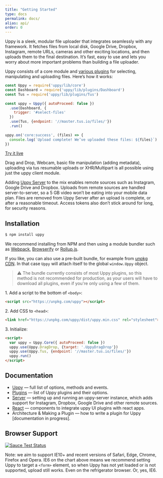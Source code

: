 ```yaml
---
title: "Getting Started"
type: docs
permalink: docs/
alias: api/
order: 0
---
```


Uppy is a sleek, modular file uploader that integrates seamlessly with any framework. It fetches files from local disk, Google Drive, Dropbox, Instagram, remote URLs, cameras and other exciting locations, and then uploads them to the final destination. It’s fast, easy to use and lets you worry about more important problems than building a file uploader.

Uppy consists of a core module and [various plugins](/docs/plugins/) for selecting, manipulating and uploading files. Here’s how it works:

```js
const Uppy = require('uppy/lib/core')
const Dashboard = require('uppy/lib/plugins/Dashboard')
const Tus = require('uppy/lib/plugins/Tus')
 
const uppy = Uppy({ autoProceed: false })
  .use(Dashboard, {
    trigger: '#select-files'
  })
  .use(Tus, {endpoint: '//master.tus.io/files/'})
  .run()
 
uppy.on('core:success', (files) => {
  console.log(`Upload complete! We’ve uploaded these files: ${files}`)
})
```

[Try it live](/examples/dashboard/)

Drag and Drop, Webcam, basic file manipulation (adding metadata), uploading via tus resumable uploads or XHR/Multipart is all possible using just the uppy client module.

Adding [Uppy Server](/docs/server/) to the mix enables remote sources such as Instagram, Google Drive and Dropbox. Uploads from remote sources are handled server-to-server, so a 5 GB video won’t be eating into your mobile data plan. Files are removed from Uppy Server after an upload is complete, or after a reasonable timeout. Access tokens also don’t stick around for long, for security reasons.

## Installation

``` bash
$ npm install uppy
```

We recommend installing from NPM and then using a module bundler such as [Webpack](http://webpack.github.io/), [Browserify](http://browserify.org/) or [Rollup.js](http://rollupjs.org/).

If you like, you can also use a pre-built bundle, for example from [unpkg CDN](https://unpkg.com/uppy/). In that case `Uppy` will attach itself to the global `window.Uppy` object.

> ⚠️ The bundle currently consists of most Uppy plugins, so this method is not recommended for production, as your users will have to download all plugins, even if you're only using a few of them.

1\. Add a script to the bottom of `<body>`:

``` html
<script src="https://unpkg.com/uppy"></script>
```

2\. Add CSS to `<head>`:
``` html
<link href="https://unpkg.com/uppy/dist/uppy.min.css" rel="stylesheet">
```

3\. Initialize:

``` html
<script>
  var uppy = Uppy.Core({ autoProceed: false })
  uppy.use(Uppy.DragDrop, {target: '.UppyDragDrop'})
  uppy.use(Uppy.Tus, {endpoint: '//master.tus.io/files/'})
  uppy.run()
</script>
```

## Documentation

- [Uppy](/docs/uppy/) — full list of options, methods and events.
- [Plugins](/docs/plugins/) — list of Uppy plugins and their options.
- [Server](/docs/server/) — setting up and running an uppy-server instance, which adds support for Instagram, Dropbox, Google Drive and other remote sources.
- [React](/docs/react/) — components to integrate uppy UI plugins with react apps.
- Architecture & Making a Plugin — how to write a plugin for Uppy [documentation in progress].

## Browser Support

<a href="https://saucelabs.com/u/transloadit-uppy">
  <img src="https://saucelabs.com/browser-matrix/transloadit-uppy.svg" alt="Sauce Test Status"/>
</a>

Note: we aim to support IE10+ and recent versions of Safari, Edge, Chrome, Firefox and Opera. IE6 on the chart above means we recommend setting Uppy to target a `<form>` element, so when Uppy has not yet loaded or is not supported, upload still works. Even on the refrigerator browser. Or, yes, IE6.
